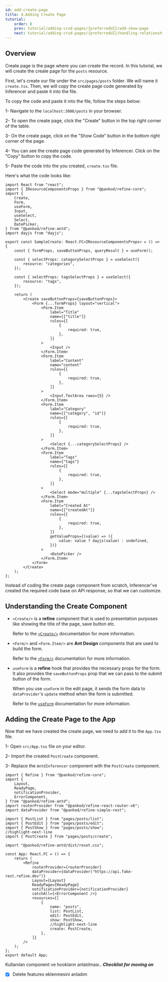 ```yaml
---
id: add-create-page
title: 4.Adding Create Page
tutorial:
    order: 0
    prev: tutorial/adding-crud-pages/{preferredUI}/add-show-page
    next: tutorial/adding-crud-pages/{preferredUI}/handling-relationships
---
```


## Overview

Create page is the page where you can create the record. In this tutorial, we will create the create page for the `posts` resource.

First, let's create our file under the `src/pages/posts` folder. We will name it `create.tsx`. Then, we will copy the create page code generated by Inferencer and paste it into the file.

To copy the code and paste it into the file, follow the steps below:

1- Navigate to the `localhost:3000/posts` in your browser.

2- To open the create page, click the "Create" button in the top right corner of the table.

3- On the create page, click on the "Show Code" button in the bottom right corner of the page.

4- You can see the create page code generated by Inferencer. Click on the "Copy" button to copy the code.

5- Paste the code into the you created, `create.tsx` file.

Here's what the code looks like:

```tsx title="src/pages/posts/create.tsx"
import React from "react";
import { IResourceComponentsProps } from "@pankod/refine-core";
import {
    Create,
    Form,
    useForm,
    Input,
    useSelect,
    Select,
    DatePicker,
} from "@pankod/refine-antd";
import dayjs from "dayjs";

export const SampleCreate: React.FC<IResourceComponentsProps> = () => {
    const { formProps, saveButtonProps, queryResult } = useForm();

    const { selectProps: categorySelectProps } = useSelect({
        resource: "categories",
    });

    const { selectProps: tagsSelectProps } = useSelect({
        resource: "tags",
    });

    return (
        <Create saveButtonProps={saveButtonProps}>
            <Form {...formProps} layout="vertical">
                <Form.Item
                    label="Title"
                    name={["title"]}
                    rules={[
                        {
                            required: true,
                        },
                    ]}
                >
                    <Input />
                </Form.Item>
                <Form.Item
                    label="Content"
                    name="content"
                    rules={[
                        {
                            required: true,
                        },
                    ]}
                >
                    <Input.TextArea rows={5} />
                </Form.Item>
                <Form.Item
                    label="Category"
                    name={["category", "id"]}
                    rules={[
                        {
                            required: true,
                        },
                    ]}
                >
                    <Select {...categorySelectProps} />
                </Form.Item>
                <Form.Item
                    label="Tags"
                    name={"tags"}
                    rules={[
                        {
                            required: true,
                        },
                    ]}
                >
                    <Select mode="multiple" {...tagsSelectProps} />
                </Form.Item>
                <Form.Item
                    label="Created At"
                    name={["createdAt"]}
                    rules={[
                        {
                            required: true,
                        },
                    ]}
                    getValueProps={(value) => ({
                        value: value ? dayjs(value) : undefined,
                    })}
                >
                    <DatePicker />
                </Form.Item>
            </Form>
        </Create>
    );
};
```

Instead of coding the create page component from scratch, Inferencer've created the required code base on API response, so that we can customize.

## Understanding the Create Component

-   `<Create/>` is a **refine** component that is used to presentation purposes like showing the title of the page, save button etc.

    Refer to the [`<Create/>`](/docs/api-reference/antd/components/basic-views/edit) documentation for more information.

-   `<Form/>` and `<Form.Item/>` are **Ant Design** components that are used to build the form.

    Refer to the [`<Form/>`](https://ant.design/components/form/) documentation for more information.

-   `useForm` is a **refine** hook that provides the necessary props for the form. It also provides the `saveButtonProps` prop that we can pass to the submit button of the form.

    When you use `useForm` in the edit page, it sends the form data to `dataProvider`'s `update` method when the form is submitted.

    Refer to the [`useForm`](/docs/api-reference/antd/hooks/form/useForm/) documentation for more information.

## Adding the Create Page to the App

Now that we have created the create page, we need to add it to the `App.tsx` file.

1- Open `src/App.tsx` file on your editor.

2- Import the created `PostCreate` component.

3- Replace the `AntdInferencer` component with the `PostCreate` component.

```tsx title="src/App.tsx"
import { Refine } from "@pankod/refine-core";
import {
    Layout,
    ReadyPage,
    notificationProvider,
    ErrorComponent,
} from "@pankod/refine-antd";
import routerProvider from "@pankod/refine-react-router-v6";
import dataProvider from "@pankod/refine-simple-rest";

import { PostList } from "pages/posts/list";
import { PostEdit } from "pages/posts/edit";
import { PostShow } from "pages/posts/show";
//highlight-next-line
import { PostCreate } from "pages/posts/create";

import "@pankod/refine-antd/dist/reset.css";

const App: React.FC = () => {
    return (
        <Refine
            routerProvider={routerProvider}
            dataProvider={dataProvider("https://api.fake-rest.refine.dev")}
            Layout={Layout}
            ReadyPage={ReadyPage}
            notificationProvider={notificationProvider}
            catchAll={<ErrorComponent />}
            resources={[
                {
                    name: "posts",
                    list: PostList,
                    edit: PostEdit,
                    show: PostShow,
                    //highlight-next-line
                    create: PostCreate,
                },
            ]}
        />
    );
};
export default App;
```

Kullanılan component ve hookların anlatılması..
**_Checklist for moving on_**

-   [x] Delete features eklenmesini anladım
